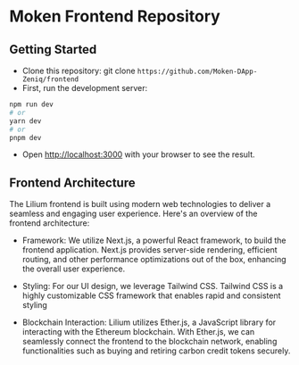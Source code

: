 # Moken Frontend Repository

## Getting Started

- Clone this repository: git clone `https://github.com/Moken-DApp-Zeniq/frontend`
- First, run the development server:
```bash
npm run dev
# or
yarn dev
# or
pnpm dev
```
- Open [http://localhost:3000](http://localhost:3000) with your browser to see the result.

## Frontend Architecture

The Lilium frontend is built using modern web technologies to deliver a seamless and engaging user experience. Here's an overview of the frontend architecture:

- Framework: We utilize Next.js, a powerful React framework, to build the frontend application. Next.js provides server-side rendering, efficient routing, and other performance optimizations out of the box, enhancing the overall user experience.

- Styling: For our UI design, we leverage Tailwind CSS. Tailwind CSS is a highly customizable CSS framework that enables rapid and consistent styling

- Blockchain Interaction: Lilium utilizes Ether.js, a JavaScript library for interacting with the Ethereum blockchain. With Ether.js, we can seamlessly connect the frontend to the blockchain network, enabling functionalities such as buying and retiring carbon credit tokens securely.
